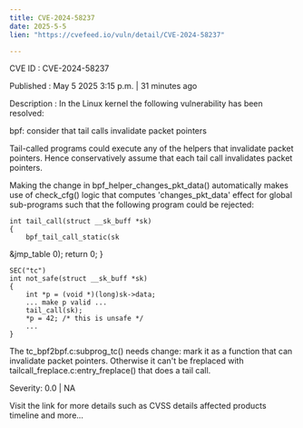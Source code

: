 ```yaml
---
title: CVE-2024-58237
date: 2025-5-5
lien: "https://cvefeed.io/vuln/detail/CVE-2024-58237"

---
```


CVE ID : CVE-2024-58237

Published :  May 5
2025
3:15 p.m. | 31 minutes ago

Description : In the Linux kernel
the following vulnerability has been resolved:

bpf: consider that tail calls invalidate packet pointers

Tail-called programs could execute any of the helpers that invalidate
packet pointers. Hence
conservatively assume that each tail call
invalidates packet pointers.

Making the change in bpf_helper_changes_pkt_data() automatically makes
use of check_cfg() logic that computes 'changes_pkt_data' effect for
global sub-programs
such that the following program could be
rejected:

    int tail_call(struct __sk_buff *sk)
    {
    	bpf_tail_call_static(sk
&jmp_table
0);
    	return 0;
    }

    SEC("tc")
    int not_safe(struct __sk_buff *sk)
    {
    	int *p = (void *)(long)sk->data;
    	... make p valid ...
    	tail_call(sk);
    	*p = 42; /* this is unsafe */
    	...
    }

The tc_bpf2bpf.c:subprog_tc() needs change: mark it as a function that
can invalidate packet pointers. Otherwise
it can't be freplaced with
tailcall_freplace.c:entry_freplace() that does a tail call.

Severity: 0.0 | NA

Visit the link for more details
such as CVSS details
affected products
timeline
and more...
